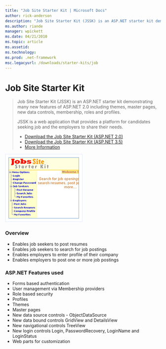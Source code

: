 ```yaml
---
title: "Job Site Starter Kit | Microsoft Docs"
author: rick-anderson
description: "Job Site Starter Kit (JSSK) is an ASP.NET starter kit demonstrating many new features of ASP.NET 2.0 including themes, master pages, new data controls, membe..."
ms.author: riande
manager: wpickett
ms.date: 04/21/2010
ms.topic: article
ms.assetid: 
ms.technology: 
ms.prod: .net-framework
msc.legacyurl: /downloads/starter-kits/job
---
```

Job Site Starter Kit
====================
> Job Site Starter Kit (JSSK) is an ASP.NET starter kit demonstrating many new features of ASP.NET 2.0 including themes, master pages, new data controls, membership, roles and profiles.
> 
> JSSK is a web application that provides a platform for candidates seeking job and the employers to share their needs.
> 
> - [Download the Job Site Starter Kit (ASP.NET 2.0)](http://www.binaryintellect.net/articles/displayarticle.aspx?id=4)
> - [Download the Job Site Starter Kit (ASP.NET 3.5)](http://www.binaryintellect.net/articles/a203c824-aec1-41b7-b3ec-49a15d5c9ebb.aspx)
> - [More Information](http://www.binaryintellect.net/articles/displayarticle.aspx?id=4)


![Job Site Starter Kit](job/_static/image1.png)


### Overview

- Enables job seekers to post resumes
- Enables job seekers to search for job postings
- Enables employers to enter profile of their company
- Enables employers to post one or more job postings

### ASP.NET Features used

- Forms based authentication
- User management via Membership providers
- Role based security
- Profiles
- Themes
- Master pages
- New data source controls - ObjectDataSource
- New data bound controls GridView and DetailsView
- New navigational controls TreeView
- New login controls Login, PasswordRecovery, LoginName and LoginStatus
- Web parts for customization